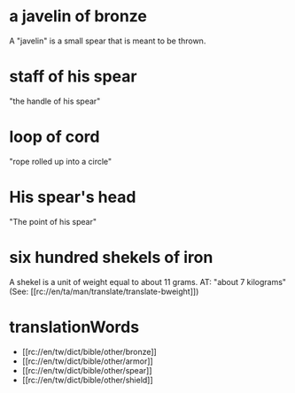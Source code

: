 # a javelin of bronze

A "javelin" is a small spear that is meant to be thrown.

# staff of his spear

"the handle of his spear"

# loop of cord

"rope rolled up into a circle"

# His spear's head

"The point of his spear"

# six hundred shekels of iron

A shekel is a unit of weight equal to about 11 grams. AT: "about 7 kilograms" (See: [[rc://en/ta/man/translate/translate-bweight]])

# translationWords

* [[rc://en/tw/dict/bible/other/bronze]]
* [[rc://en/tw/dict/bible/other/armor]]
* [[rc://en/tw/dict/bible/other/spear]]
* [[rc://en/tw/dict/bible/other/shield]]